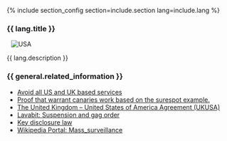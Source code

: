 {% include section_config section=include.section lang=include.lang %}

<h3 id="usa" class="anchor">{{ lang.title }}</h3>

<img src="/assets/img/layout/USA.png" class="img-fluid float-right" alt="USA" style="margin-left:10px;">

{{ lang.description }}

### {{ general.related_information }}

- [Avoid all US and UK based services](https://www.bestvpn.com/the-ultimate-privacy-guide/#avoidus)
- [Proof that warrant canaries work based on the surespot example.](https://en.wikipedia.org/wiki/Surespot#History)
- [The United Kingdom – United States of America Agreement (UKUSA)](https://en.wikipedia.org/wiki/UKUSA_Agreement)
- [Lavabit: Suspension and gag order](https://en.wikipedia.org/wiki/Lavabit#Suspension_and_gag_order)
- [Key disclosure law](https://en.wikipedia.org/wiki/Key_disclosure_law)
- [Wikipedia Portal: Mass_surveillance](https://en.wikipedia.org/wiki/Portal:Mass_surveillance)

